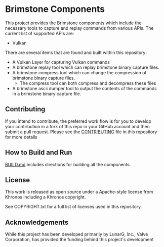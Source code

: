 # Brimstone Components

This project provides the Brimstone components which include
the necessary tools to capture and replay commands from various
APIs.
The current list of supported APIs are:
 * Vulkan
 
There are several items that are found and built within this repository:

 * A Vulkan Layer for capturing Vulkan commands
 * A brimstone replay tool which can replay brimstone binary capture files.
 * A brimstone compress tool which can change the compression of brimstone binary capture files.
   * The compress tool can both compress and decompress these files
 * A brimstone ascii dumper tool to output the contents of the commands in a brimstone binary capture file.


## Contributing

If you intend to contribute, the preferred work flow is for you to develop your contribution
in a fork of this repo in your GitHub account and then submit a pull request.
Please see the [CONTRIBUTING](CONTRIBUTING.md) file in this repository for more details


## How to Build and Run

[BUILD.md](BUILD.md)
includes directions for building all the components.


## License
This work is released as open source under a Apache-style license from Khronos including a Khronos copyright.

See COPYRIGHT.txt for a full list of licenses used in this repository.

## Acknowledgements
While this project has been developed primarily by LunarG, Inc., 
Valve Corporation, has provided the funding behind this project's development
